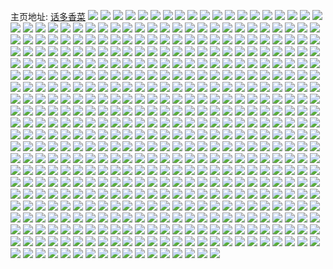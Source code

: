 主页地址: [话多香菜](https://weibo.com/u/5644357953) 
![](https://wx4.sinaimg.cn/mw2000/0069Z9lvly1gh3eoan9zkj31z41z4e82.jpg) 
![](https://wx4.sinaimg.cn/mw2000/0069Z9lvly1gh3eoivoqhj30ww1dcqin.jpg) 
![](https://wx4.sinaimg.cn/mw2000/0069Z9lvly1gh3eogzksuj328a28aqv6.jpg) 
![](https://wx4.sinaimg.cn/mw2000/0069Z9lvly1gh21p3fpu7j31dc0wwe2b.jpg) 
![](https://wx4.sinaimg.cn/mw2000/0069Z9lvly1gh21p3rxfqj31dc0wwqtf.jpg) 
![](https://wx4.sinaimg.cn/mw2000/0069Z9lvly1gh21p4brwij30ww1dckgq.jpg) 
![](https://wx4.sinaimg.cn/mw2000/0069Z9lvly1gh21p4z4orj30ww1dcqut.jpg) 
![](https://wx4.sinaimg.cn/mw2000/0069Z9lvly1gh21p5d6wyj30ww1dcqnn.jpg) 
![](https://wx4.sinaimg.cn/mw2000/0069Z9lvly1gh21p2h6pnj30ww1dcdvh.jpg) 
![](https://wx4.sinaimg.cn/mw2000/0069Z9lvly1gh21p5tpa3j31dc0wwtqz.jpg) 
![](https://wx4.sinaimg.cn/mw2000/0069Z9lvly1gh21p69uo0j30ww1dc000.jpg) 
![](https://wx4.sinaimg.cn/mw2000/0069Z9lvly1gh21p6nr4uj31dc0ww7mt.jpg) 
![](https://wx4.sinaimg.cn/mw2000/0069Z9lvly1gh17jsxigsj31dc0wwh9p.jpg) 
![](https://wx4.sinaimg.cn/mw2000/0069Z9lvly1gh0umxvccuj31sg1sg4qp.jpg) 
![](https://wx4.sinaimg.cn/mw2000/0069Z9lvly1gh0umzn803j31sg1sg4qp.jpg) 
![](https://wx4.sinaimg.cn/mw2000/0069Z9lvly1gh0un0xa7pj31sg1sg1kx.jpg) 
![](https://wx4.sinaimg.cn/mw2000/0069Z9lvly1gh00qn95bej30ww1dch2f.jpg) 
![](https://wx4.sinaimg.cn/mw2000/0069Z9lvly1gh00qnputnj30ww1dcwtd.jpg) 
![](https://wx4.sinaimg.cn/mw2000/0069Z9lvly1gh00qo5zryj30ww1dcdvn.jpg) 
![](https://wx4.sinaimg.cn/mw2000/0069Z9lvly1gh00qp9x8fj30ww1dc1dx.jpg) 
![](https://wx4.sinaimg.cn/mw2000/0069Z9lvly1gh00qpru5rj30ww1dctnf.jpg) 
![](https://wx4.sinaimg.cn/mw2000/0069Z9lvly1gh00qomqbkj30ww1dc7is.jpg) 
![](https://wx4.sinaimg.cn/mw2000/0069Z9lvly1gh00qq66mvj30ww1dcdum.jpg) 
![](https://wx4.sinaimg.cn/mw2000/0069Z9lvly1gh00qql052j30ww1dcto0.jpg) 
![](https://wx4.sinaimg.cn/mw2000/0069Z9lvly1gh00qmj6vej30ww1dcauh.jpg) 
![](https://wx4.sinaimg.cn/mw2000/0069Z9lvly1ggzyhhqamjj30ww1dctp6.jpg) 
![](https://wx4.sinaimg.cn/mw2000/0069Z9lvly1ggzlsozqkqj32c02c0qjw.jpg) 
![](https://wx4.sinaimg.cn/mw2000/0069Z9lvly1ggyosfg6icj30v91vob2c.jpg) 
![](https://wx4.sinaimg.cn/mw2000/0069Z9lvly1ggyi4dyx5hj31sg1sgqsv.jpg) 
![](https://wx4.sinaimg.cn/mw2000/0069Z9lvly1ggyi43fg4uj31sg1sgazm.jpg) 
![](https://wx4.sinaimg.cn/mw2000/0069Z9lvly1ggxpm9fezjj30ww1dctxj.jpg) 
![](https://wx4.sinaimg.cn/mw2000/0069Z9lvly1ggxpm9qykgj30mi0mi7nb.jpg) 
![](https://wx4.sinaimg.cn/mw2000/0069Z9lvgy1ggx3tyww4cj31sg1sg4qp.jpg) 
![](https://wx4.sinaimg.cn/mw2000/0069Z9lvgy1ggx45kh790j32c02c0hdt.jpg) 
![](https://wx4.sinaimg.cn/mw2000/0069Z9lvgy1ggwccxpsekj30v91vokjl.jpg) 
![](https://wx4.sinaimg.cn/mw2000/0069Z9lvgy1ggv8s6rf6mj31sg1sgak6.jpg) 
![](https://wx4.sinaimg.cn/mw2000/0069Z9lvgy1gguyrq5uv0j31dc0wwqms.jpg) 
![](https://wx4.sinaimg.cn/mw2000/0069Z9lvgy1gguyrqnx18j30ww1dc19w.jpg) 
![](https://wx4.sinaimg.cn/mw2000/0069Z9lvgy1gguyrr46c5j30vr1aidt8.jpg) 
![](https://wx4.sinaimg.cn/mw2000/0069Z9lvgy1gguyrrooyfj30ww1dcarv.jpg) 
![](https://wx4.sinaimg.cn/mw2000/0069Z9lvgy1gguyq7vx74j30v91vohdy.jpg) 
![](https://wx4.sinaimg.cn/mw2000/0069Z9lvgy1gguyrs4oa2j30ww1dcduh.jpg) 
![](https://wx4.sinaimg.cn/mw2000/0069Z9lvgy1gguyrpjlz9j30ww1dctt2.jpg) 
![](https://wx4.sinaimg.cn/mw2000/0069Z9lvgy1gguyrsr1xej30ww1dctom.jpg) 
![](https://wx4.sinaimg.cn/mw2000/0069Z9lvgy1gguyrtdrybj30ww1dc4iu.jpg) 
![](https://wx4.sinaimg.cn/mw2000/0069Z9lvgy1gguwnlve5gj31q72ms1kz.jpg) 
![](https://wx4.sinaimg.cn/mw2000/0069Z9lvgy1gguezk3samj32c02c07ri.jpg) 
![](https://wx4.sinaimg.cn/mw2000/0069Z9lvgy1ggueztpbvpj32c02c0qq1.jpg) 
![](https://wx4.sinaimg.cn/mw2000/0069Z9lvgy1gguckjiu3zj32c02c0hdr.jpg) 
![](https://wx4.sinaimg.cn/mw2000/0069Z9lvgy1ggu5118v6dj31sg1sg1kx.jpg) 
![](https://wx4.sinaimg.cn/mw2000/0069Z9lvgy1ggu10cnrttj32c02c07pg.jpg) 
![](https://wx4.sinaimg.cn/mw2000/0069Z9lvgy1ggu10e5yn5j32c02c04mf.jpg) 
![](https://wx4.sinaimg.cn/mw2000/0069Z9lvgy1ggu10akx1kj30wu0wugue.jpg) 
![](https://wx4.sinaimg.cn/mw2000/0069Z9lvgy1ggswu1o7h2j30lc0sg0xp.jpg) 
![](https://wx4.sinaimg.cn/mw2000/0069Z9lvgy1ggswu0jsm4j30lc0sg79k.jpg) 
![](https://wx4.sinaimg.cn/mw2000/0069Z9lvgy1ggswu26h5dj30lc0sgdlz.jpg) 
![](https://wx4.sinaimg.cn/mw2000/0069Z9lvgy1ggswu2pbuvj30lc0sgtew.jpg) 
![](https://wx4.sinaimg.cn/mw2000/0069Z9lvgy1ggswu11p4pj30lc0sg438.jpg) 
![](https://wx4.sinaimg.cn/mw2000/0069Z9lvgy1ggswu3bj7ej30lc0g0juo.jpg) 
![](https://wx4.sinaimg.cn/mw2000/0069Z9lvgy1ggswu42f25j30lc0sggqi.jpg) 
![](https://wx4.sinaimg.cn/mw2000/0069Z9lvgy1ggswu508skj30lc0sgn24.jpg) 
![](https://wx4.sinaimg.cn/mw2000/0069Z9lvgy1ggswu5jjgxj30lc0sggs8.jpg) 
![](https://wx4.sinaimg.cn/mw2000/0069Z9lvgy1ggs17ny8wrj30vs12uao2.jpg) 
![](https://wx4.sinaimg.cn/mw2000/0069Z9lvgy1ggrt2b70zhj32c0340b29.jpg) 
![](https://wx4.sinaimg.cn/mw2000/0069Z9lvgy1ggrr7n7n5sj31sg2ds7wh.jpg) 
![](https://wx4.sinaimg.cn/mw2000/0069Z9lvgy1ggrr7odx3rj32c03401ky.jpg) 
![](https://wx4.sinaimg.cn/mw2000/0069Z9lvgy1ggrr7lvoayj32c02c0hd0.jpg) 
![](https://wx4.sinaimg.cn/mw2000/0069Z9lvgy1ggrr7pc55pj31sg1sge4u.jpg) 
![](https://wx4.sinaimg.cn/mw2000/0069Z9lvgy1ggrr7qdwhfj32c02c0h54.jpg) 
![](https://wx4.sinaimg.cn/mw2000/0069Z9lvgy1ggrr7rs1v6j31sg2ds1kx.jpg) 
![](https://wx4.sinaimg.cn/mw2000/0069Z9lvgy1ggrlc1kscrj32c02c0hdt.jpg) 
![](https://wx4.sinaimg.cn/mw2000/0069Z9lvgy1ggrlbx7xr8j32c02c0h0u.jpg) 
![](https://wx4.sinaimg.cn/mw2000/0069Z9lvgy1ggqdwuglsuj30hs0vz75j.jpg) 
![](https://wx4.sinaimg.cn/mw2000/0069Z9lvgy1ggpnav14nwj32c02c0qsw.jpg) 
![](https://wx4.sinaimg.cn/mw2000/0069Z9lvgy1ggpnasavu8j32c02c0keq.jpg) 
![](https://wx4.sinaimg.cn/mw2000/0069Z9lvgy1ggpnaxvcgvj32c02c0kei.jpg) 
![](https://wx4.sinaimg.cn/mw2000/0069Z9lvgy1ggpdkt8wjtj32c02c0kjn.jpg) 
![](https://wx4.sinaimg.cn/mw2000/0069Z9lvgy1ggofi2k0pfj32c02c0u0x.jpg) 
![](https://wx4.sinaimg.cn/mw2000/0069Z9lvgy1ggo2z3n06hj32c02c0e83.jpg) 
![](https://wx4.sinaimg.cn/mw2000/0069Z9lvgy1ggo2z6q2hwj32072z3u0z.jpg) 
![](https://wx4.sinaimg.cn/mw2000/0069Z9lvgy1ggo2z8pw5oj32c0340npd.jpg) 
![](https://wx4.sinaimg.cn/mw2000/0069Z9lvgy1ggo2zbvt2uj32c0340qv6.jpg) 
![](https://wx4.sinaimg.cn/mw2000/0069Z9lvgy1ggo2z0f064j321u21u7wj.jpg) 
![](https://wx4.sinaimg.cn/mw2000/0069Z9lvgy1ggo2yvki3rj32c03407wi.jpg) 
![](https://wx4.sinaimg.cn/mw2000/0069Z9lvgy1ggo2zeijxvj32c02c0kjo.jpg) 
![](https://wx4.sinaimg.cn/mw2000/0069Z9lvgy1ggo2zfs3s7j31xp1xpnpe.jpg) 
![](https://wx4.sinaimg.cn/mw2000/0069Z9lvgy1ggo2zk432uj321o33zb2c.jpg) 
![](https://wx4.sinaimg.cn/mw2000/0069Z9lvgy1ggndtwp1brj30v91vob29.jpg) 
![](https://wx4.sinaimg.cn/mw2000/0069Z9lvgy1ggndtun68oj30wc0wk17y.jpg) 
![](https://wx4.sinaimg.cn/mw2000/0069Z9lvgy1ggm3lgarvzj320b20b4qq.jpg) 
![](https://wx4.sinaimg.cn/mw2000/0069Z9lvgy1gglqrwostrj31sg1sg7wh.jpg) 
![](https://wx4.sinaimg.cn/mw2000/0069Z9lvgy1gglqrtqu74j31sg1sge81.jpg) 
![](https://wx4.sinaimg.cn/mw2000/0069Z9lvgy1ggkqzforczj30ww1dcqg8.jpg) 
![](https://wx4.sinaimg.cn/mw2000/0069Z9lvgy1ggkqzh1yugj30ww1dcwrm.jpg) 
![](https://wx4.sinaimg.cn/mw2000/0069Z9lvgy1ggkqzhfozjj30ww1dcdsu.jpg) 
![](https://wx4.sinaimg.cn/mw2000/0069Z9lvgy1ggkqzhwyh7j30ww1dck7r.jpg) 
![](https://wx4.sinaimg.cn/mw2000/0069Z9lvgy1ggkqzie06vj30ww1dcqgs.jpg) 
![](https://wx4.sinaimg.cn/mw2000/0069Z9lvgy1ggkqziqzmmj30ww1dch18.jpg) 
![](https://wx4.sinaimg.cn/mw2000/0069Z9lvgy1ggkqzj7craj30ww1dctpg.jpg) 
![](https://wx4.sinaimg.cn/mw2000/0069Z9lvgy1ggkqzf5n5oj30ww1dctov.jpg) 
![](https://wx4.sinaimg.cn/mw2000/0069Z9lvgy1ggkqzjlbz3j30u00u0jxm.jpg) 
![](https://wx4.sinaimg.cn/mw2000/0069Z9lvgy1ggjw87ffalj30ww1dcdt5.jpg) 
![](https://wx4.sinaimg.cn/mw2000/0069Z9lvgy1ggjw8ak03oj30ww1dcqlx.jpg) 
![](https://wx4.sinaimg.cn/mw2000/0069Z9lvgy1ggjw87wwvgj30ww1dcwrk.jpg) 
![](https://wx4.sinaimg.cn/mw2000/0069Z9lvgy1ggieskaujuj30so1daqj7.jpg) 
![](https://wx4.sinaimg.cn/mw2000/0069Z9lvgy1ggiesl6joxj30t81dc19y.jpg) 
![](https://wx4.sinaimg.cn/mw2000/0069Z9lvgy1ggiesm0srkj30ww1dcne9.jpg) 
![](https://wx4.sinaimg.cn/mw2000/0069Z9lvgy1ggiesjqa1hj30ww1dcqjg.jpg) 
![](https://wx4.sinaimg.cn/mw2000/0069Z9lvgy1ggiesmnmimj30ww1dcwuy.jpg) 
![](https://wx4.sinaimg.cn/mw2000/0069Z9lvgy1ggidg1edl5j317x263b29.jpg) 
![](https://wx4.sinaimg.cn/mw2000/0069Z9lvgy1gghkgx8bg0j31sc1scwze.jpg) 
![](https://wx4.sinaimg.cn/mw2000/0069Z9lvgy1gghkgxvi1vj31sg1sg7po.jpg) 
![](https://wx4.sinaimg.cn/mw2000/0069Z9lvgy1gghkgyh7xyj32ds1sg1jm.jpg) 
![](https://wx4.sinaimg.cn/mw2000/0069Z9lvgy1gghkgwjeslj32ds1sghdt.jpg) 
![](https://wx4.sinaimg.cn/mw2000/0069Z9lvgy1gghkgzfpi7j32ds1sg7wh.jpg) 
![](https://wx4.sinaimg.cn/mw2000/0069Z9lvgy1gghkiid5r4j30u00u0e6t.jpg) 
![](https://wx4.sinaimg.cn/mw2000/0069Z9lvgy1gghh1l1dv1j32c02c01kx.jpg) 
![](https://wx4.sinaimg.cn/mw2000/0069Z9lvgy1gghh1o37g1j32c02c04qp.jpg) 
![](https://wx4.sinaimg.cn/mw2000/0069Z9lvgy1gghh1hz3gpj32c02c01kx.jpg) 
![](https://wx4.sinaimg.cn/mw2000/0069Z9lvgy1ggg89l05u8j30ww1dc159.jpg) 
![](https://wx4.sinaimg.cn/mw2000/0069Z9lvgy1ggg89kecyfj30ww1dcgyy.jpg) 
![](https://wx4.sinaimg.cn/mw2000/0069Z9lvgy1ggg89lexp0j30ww1dcao1.jpg) 
![](https://wx4.sinaimg.cn/mw2000/0069Z9lvgy1ggg14mtdvoj32c02c07fp.jpg) 
![](https://wx4.sinaimg.cn/mw2000/0069Z9lvgy1ggfz8j4y01j32c02c07qm.jpg) 
![](https://wx4.sinaimg.cn/mw2000/0069Z9lvgy1ggfzeaf2q5j32c02c0wwv.jpg) 
![](https://wx4.sinaimg.cn/mw2000/0069Z9lvgy1ggfzebo80ej32c02c04jf.jpg) 
![](https://wx4.sinaimg.cn/mw2000/0069Z9lvgy1ggf73uavhmj30ww1dc7wh.jpg) 
![](https://wx4.sinaimg.cn/mw2000/0069Z9lvgy1ggf25foa3aj30lc0sggrc.jpg) 
![](https://wx4.sinaimg.cn/mw2000/0069Z9lvgy1ggf25f4vnej30lc0sg42v.jpg) 
![](https://wx4.sinaimg.cn/mw2000/0069Z9lvgy1ggf25g7ggxj30lc0sgwn4.jpg) 
![](https://wx4.sinaimg.cn/mw2000/0069Z9lvgy1ggf25grssxj30lc0sgq8e.jpg) 
![](https://wx4.sinaimg.cn/mw2000/0069Z9lvgy1ggf266b96ij30jq0720t0.jpg) 
![](https://wx4.sinaimg.cn/mw2000/0069Z9lvgy1ggf265tcuvj30lc0sg0zi.jpg) 
![](https://wx4.sinaimg.cn/mw2000/0069Z9lvgy1ggesenecz3j31sg1sg4qp.jpg) 
![](https://wx4.sinaimg.cn/mw2000/0069Z9lvgy1ggesemhuexj31sg1sg4qp.jpg) 
![](https://wx4.sinaimg.cn/mw2000/0069Z9lvgy1ggeseo37yaj31sg1sg1kx.jpg) 
![](https://wx4.sinaimg.cn/mw2000/0069Z9lvgy1gge31jbb2gj32c02c0hdt.jpg) 
![](https://wx4.sinaimg.cn/mw2000/0069Z9lvgy1ggdoo8fq8cj31zx2v1npe.jpg) 
![](https://wx4.sinaimg.cn/mw2000/0069Z9lvgy1ggdoo6u8d2j32c02c0b29.jpg) 
![](https://wx4.sinaimg.cn/mw2000/0069Z9lvgy1ggdooafuv2j31rc2fqx6p.jpg) 
![](https://wx4.sinaimg.cn/mw2000/0069Z9lvgy1ggdoo5f74ej32102pe7wk.jpg) 
![](https://wx4.sinaimg.cn/mw2000/0069Z9lvgy1ggdoo9mbcfj322n2h1b2a.jpg) 
![](https://wx4.sinaimg.cn/mw2000/0069Z9lvgy1ggdoobo93qj32c02c0kjl.jpg) 
![](https://wx4.sinaimg.cn/mw2000/0069Z9lvgy1ggdoodyyjxj32c0340b2a.jpg) 
![](https://wx4.sinaimg.cn/mw2000/0069Z9lvgy1ggdoogt5rxj31vn2xm4qr.jpg) 
![](https://wx4.sinaimg.cn/mw2000/0069Z9lvgy1ggdoorp48tj30u01qote1.jpg) 
![](https://wx4.sinaimg.cn/mw2000/0069Z9lvgy1ggbshx419bj32c02c01kx.jpg) 
![](https://wx4.sinaimg.cn/mw2000/0069Z9lvgy1ggbshyo7n1j31sg1sgk78.jpg) 
![](https://wx4.sinaimg.cn/mw2000/0069Z9lvgy1ggbsi0hh92j32c02c07ky.jpg) 
![](https://wx4.sinaimg.cn/mw2000/0069Z9lvgy1ggbshv3k8rj32c02c0x3g.jpg) 
![](https://wx4.sinaimg.cn/mw2000/0069Z9lvgy1ggb75oftdrj30ww1dce1e.jpg) 
![](https://wx4.sinaimg.cn/mw2000/0069Z9lvgy1ggb75o16uoj30ww1dckgt.jpg) 
![](https://wx4.sinaimg.cn/mw2000/0069Z9lvgy1ggb75ouytij30ww1dc1ip.jpg) 
![](https://wx4.sinaimg.cn/mw2000/0069Z9lvgy1ggb75piq6gj30ww1dcx5y.jpg) 
![](https://wx4.sinaimg.cn/mw2000/0069Z9lvgy1ggacjabj3zj32c02c07tg.jpg) 
![](https://wx4.sinaimg.cn/mw2000/0069Z9lvgy1ggacj9e7gbj32c123fe81.jpg) 
![](https://wx4.sinaimg.cn/mw2000/0069Z9lvgy1gg9jxuqw4wj32c02c0e81.jpg) 
![](https://wx4.sinaimg.cn/mw2000/0069Z9lvgy1gg9jxwly1qj32c02c0hdt.jpg) 
![](https://wx4.sinaimg.cn/mw2000/0069Z9lvgy1gg9jxyljn9j32c02c0e81.jpg) 
![](https://wx4.sinaimg.cn/mw2000/0069Z9lvgy1gg9jy0faa7j32c02c0e81.jpg) 
![](https://wx4.sinaimg.cn/mw2000/0069Z9lvgy1gg93z8hvpaj32c03404qr.jpg) 
![](https://wx4.sinaimg.cn/mw2000/0069Z9lvgy1gg93zdc6clj32c03401l0.jpg) 
![](https://wx4.sinaimg.cn/mw2000/0069Z9lvgy1gg81v6yukfj30ww1dcqfx.jpg) 
![](https://wx4.sinaimg.cn/mw2000/0069Z9lvgy1gg81v66e9zj30ww1dcwta.jpg) 
![](https://wx4.sinaimg.cn/mw2000/0069Z9lvgy1gg81v5e2bfj30ww1dcapa.jpg) 
![](https://wx4.sinaimg.cn/mw2000/0069Z9lvgy1gg81v5rdshj30ww1dc7ni.jpg) 
![](https://wx4.sinaimg.cn/mw2000/0069Z9lvgy1gg81wcpdmrj30ww1dcqj4.jpg) 
![](https://wx4.sinaimg.cn/mw2000/0069Z9lvgy1gg81v6lhvzj30ww1dcqis.jpg) 
![](https://wx4.sinaimg.cn/mw2000/0069Z9lvgy1gg81wcc7j9j30ww1dcnf6.jpg) 
![](https://wx4.sinaimg.cn/mw2000/0069Z9lvgy1gg81v8qx9zj30ww1dcama.jpg) 
![](https://wx4.sinaimg.cn/mw2000/0069Z9lvgy1gg81wd5fuaj30ww1dch3r.jpg) 
![](https://wx4.sinaimg.cn/mw2000/0069Z9lvgy1gg6qra377fj30ww1dc4iy.jpg) 
![](https://wx4.sinaimg.cn/mw2000/0069Z9lvgy1gg6qrb14kzj30ww1dc1ca.jpg) 
![](https://wx4.sinaimg.cn/mw2000/0069Z9lvgy1gg6qrbrmsij30ww1dch4i.jpg) 
![](https://wx4.sinaimg.cn/mw2000/0069Z9lvgy1gg6qr978d1j30ww1dcau5.jpg) 
![](https://wx4.sinaimg.cn/mw2000/0069Z9lvgy1gg6qqdt45jj30v91vou0y.jpg) 
![](https://wx4.sinaimg.cn/mw2000/0069Z9lvgy1gg4lgj8sd1j32c02c04qp.jpg) 
![](https://wx4.sinaimg.cn/mw2000/0069Z9lvgy1gg4lglov6lj32c0340e82.jpg) 
![](https://wx4.sinaimg.cn/mw2000/0069Z9lvgy1gg4lgnrm52j32c0340u0x.jpg) 
![](https://wx4.sinaimg.cn/mw2000/0069Z9lvgy1gg4lgq4ht4j33402c0npd.jpg) 
![](https://wx4.sinaimg.cn/mw2000/0069Z9lvgy1gg4lguqokoj32c03407wh.jpg) 
![](https://wx4.sinaimg.cn/mw2000/0069Z9lvgy1gg4lgsbzc3j32c0340e81.jpg) 
![](https://wx4.sinaimg.cn/mw2000/0069Z9lvgy1gg496o9sagj30mg0mgta7.jpg) 
![](https://wx4.sinaimg.cn/mw2000/0069Z9lvgy1gg3s312y36j31sc2dse82.jpg) 
![](https://wx4.sinaimg.cn/mw2000/0069Z9lvgy1gg3qbsky4qj326b26bu0y.jpg) 
![](https://wx4.sinaimg.cn/mw2000/0069Z9lvgy1gg3qbvck08j31sg2dse81.jpg) 
![](https://wx4.sinaimg.cn/mw2000/0069Z9lvgy1gg3qffuls8j32c0340x6p.jpg) 
![](https://wx4.sinaimg.cn/mw2000/0069Z9lvgy1gg3bqs581hj32c02c0qqg.jpg) 
![](https://wx4.sinaimg.cn/mw2000/0069Z9lvgy1gg3bqt5jr1j30ww1dcazx.jpg) 
![](https://wx4.sinaimg.cn/mw2000/0069Z9lvgy1gg3bqtkbexj30ww1dcno0.jpg) 
![](https://wx4.sinaimg.cn/mw2000/0069Z9lvgy1gg3bqtziqyj30su0suqeh.jpg) 
![](https://wx4.sinaimg.cn/mw2000/0069Z9lvgy1gg2r2bat7hj32c02c0b05.jpg) 
![](https://wx4.sinaimg.cn/mw2000/0069Z9lvgy1gg2r298fgpj32c02c04qp.jpg) 
![](https://wx4.sinaimg.cn/mw2000/0069Z9lvgy1gg2r2dgglbj32c02c0e78.jpg) 
![](https://wx4.sinaimg.cn/mw2000/0069Z9lvgy1gg2hsaednsj30ww1dch7j.jpg) 
![](https://wx4.sinaimg.cn/mw2000/0069Z9lvgy1gg2brvkf4sj30u20u21kx.jpg) 
![](https://wx4.sinaimg.cn/mw2000/0069Z9lvgy1gg037udfthj31sg1sge81.jpg) 
![](https://wx4.sinaimg.cn/mw2000/0069Z9lvgy1gg037v4a74j31sg1sg7wh.jpg) 
![](https://wx4.sinaimg.cn/mw2000/0069Z9lvgy1gg037weg1wj31sg1sg7wh.jpg) 
![](https://wx4.sinaimg.cn/mw2000/0069Z9lvgy1gg037ypftkj31sg1sg7wh.jpg) 
![](https://wx4.sinaimg.cn/mw2000/0069Z9lvgy1gg037xr1lnj31sg1sge81.jpg) 
![](https://wx4.sinaimg.cn/mw2000/0069Z9lvgy1gg037zjggij31sg1sge81.jpg) 
![](https://wx4.sinaimg.cn/mw2000/0069Z9lvgy1gg0380j9o4j31sg1sghdt.jpg) 
![](https://wx4.sinaimg.cn/mw2000/0069Z9lvgy1gg0381cwerj31sg1sghdt.jpg) 
![](https://wx4.sinaimg.cn/mw2000/0069Z9lvgy1gg038254dgj31sg1sgb29.jpg) 
![](https://wx4.sinaimg.cn/mw2000/0069Z9lvgy1gfzzr8wop2j31sg2dsb29.jpg) 
![](https://wx4.sinaimg.cn/mw2000/0069Z9lvgy1gfzzqksqqej32c0340e81.jpg) 
![](https://wx4.sinaimg.cn/mw2000/0069Z9lvgy1gfzzqmlwl9j32c03407u2.jpg) 
![](https://wx4.sinaimg.cn/mw2000/0069Z9lvgy1gfzzrany2mj30v91vonpj.jpg) 
![](https://wx4.sinaimg.cn/mw2000/0069Z9lvgy1gfz1z0rb9aj32c02c0e81.jpg) 
![](https://wx4.sinaimg.cn/mw2000/0069Z9lvgy1gfz1yysgpij32c0340npd.jpg) 
![](https://wx4.sinaimg.cn/mw2000/0069Z9lvgy1gfz1z3f46tj32c0340e81.jpg) 
![](https://wx4.sinaimg.cn/mw2000/0069Z9lvgy1gfz1z5nas0j32c0340e81.jpg) 
![](https://wx4.sinaimg.cn/mw2000/0069Z9lvgy1gfxyx5gok4j32c03404qq.jpg) 
![](https://wx4.sinaimg.cn/mw2000/0069Z9lvgy1gfxyx2vw58j32c02c0npd.jpg) 
![](https://wx4.sinaimg.cn/mw2000/0069Z9lvgy1gfxyx7y46xj32c02c0e81.jpg) 
![](https://wx4.sinaimg.cn/mw2000/0069Z9lvgy1gfxyxa0cw2j32c02c0b29.jpg) 
![](https://wx4.sinaimg.cn/mw2000/0069Z9lvgy1gfxyxbx7ktj32c02c0npd.jpg) 
![](https://wx4.sinaimg.cn/mw2000/0069Z9lvgy1gfxyxdrh0wj32c02c04qp.jpg) 
![](https://wx4.sinaimg.cn/mw2000/0069Z9lvgy1gfxebvwwy3j30hz0lm40h.jpg) 
![](https://wx4.sinaimg.cn/mw2000/0069Z9lvgy1gfwoukcj8gj32a52a57wi.jpg) 
![](https://wx4.sinaimg.cn/mw2000/0069Z9lvgy1gfwoumx5p5j3241241u0x.jpg) 
![](https://wx4.sinaimg.cn/mw2000/0069Z9lvgy1gfwouqamsgj32c0340hdt.jpg) 
![](https://wx4.sinaimg.cn/mw2000/0069Z9lvgy1gfwousoiocj32c03401kx.jpg) 
![](https://wx4.sinaimg.cn/mw2000/0069Z9lvgy1gfw6jugk77j32c0340hdt.jpg) 
![](https://wx4.sinaimg.cn/mw2000/0069Z9lvgy1gfw6jwzwq0j32c0340b29.jpg) 
![](https://wx4.sinaimg.cn/mw2000/0069Z9lvgy1gfw6jzfb7hj32c03401kx.jpg) 
![](https://wx4.sinaimg.cn/mw2000/0069Z9lvgy1gfw6k1n0pcj32c03401kx.jpg) 
![](https://wx4.sinaimg.cn/mw2000/0069Z9lvgy1gfw6k7hx03j32c0340x6t.jpg) 
![](https://wx4.sinaimg.cn/mw2000/0069Z9lvgy1gfw6k47d4yj32c03407wh.jpg) 
![](https://wx4.sinaimg.cn/mw2000/0069Z9lvgy1gfw6kwj0tej30mi0u04ld.jpg) 
![](https://wx4.sinaimg.cn/mw2000/0069Z9lvgy1gfw6k8rfvdj32c03407n0.jpg) 
![](https://wx4.sinaimg.cn/mw2000/0069Z9lvgy1gfw6kx6ahuj30mi0u0x2c.jpg) 
![](https://wx4.sinaimg.cn/mw2000/0069Z9lvgy1gftw0zri1nj30v91vokjs.jpg) 
![](https://wx4.sinaimg.cn/mw2000/0069Z9lvgy1gftaxjo2xgj33402c0b29.jpg) 
![](https://wx4.sinaimg.cn/mw2000/0069Z9lvgy1gftaxls30jj33402c0nk2.jpg) 
![](https://wx4.sinaimg.cn/mw2000/0069Z9lvgy1gftaxn9lmhj30k00k0dgf.jpg) 
![](https://wx4.sinaimg.cn/mw2000/0069Z9lvgy1gfsvbojf2ej32c02c0b29.jpg) 
![](https://wx4.sinaimg.cn/mw2000/0069Z9lvgy1gfsvbqo0ztj32c02c0b29.jpg) 
![](https://wx4.sinaimg.cn/mw2000/0069Z9lvgy1gfsvbsuj52j32c02c0e81.jpg) 
![](https://wx4.sinaimg.cn/mw2000/0069Z9lvgy1gfsvbv0brvj32c02c0b29.jpg) 
![](https://wx4.sinaimg.cn/mw2000/0069Z9lvgy1gfsvbxvfmdj32c02c0u0y.jpg) 
![](https://wx4.sinaimg.cn/mw2000/0069Z9lvgy1gfsvbzehf5j32c02c0e81.jpg) 
![](https://wx4.sinaimg.cn/mw2000/0069Z9lvgy1gfro62y185j30ww1dc4qp.jpg) 
![](https://wx4.sinaimg.cn/mw2000/0069Z9lvgy1gfro649ca2j30ww1dc1kx.jpg) 
![](https://wx4.sinaimg.cn/mw2000/0069Z9lvgy1gfro6au6q8j30ww1dc1kx.jpg) 
![](https://wx4.sinaimg.cn/mw2000/0069Z9lvgy1gfro67bvdrj30ww1dc1io.jpg) 
![](https://wx4.sinaimg.cn/mw2000/0069Z9lvgy1gfro65y0p1j30ww1dc4m4.jpg) 
![](https://wx4.sinaimg.cn/mw2000/0069Z9lvgy1gfro64zx7bj30ww1dcwx9.jpg) 
![](https://wx4.sinaimg.cn/mw2000/0069Z9lvgy1gfro6gp4dcj30ww1dc1kx.jpg) 
![](https://wx4.sinaimg.cn/mw2000/0069Z9lvgy1gfro6ipgt1j30ww1dc1kx.jpg) 
![](https://wx4.sinaimg.cn/mw2000/0069Z9lvgy1gfro6lnjwwj30ww1dc4qp.jpg) 
![](https://wx4.sinaimg.cn/mw2000/0069Z9lvgy1gfps156p8fj32c0340kjl.jpg) 
![](https://wx4.sinaimg.cn/mw2000/0069Z9lvgy1gfps189y8mj32c0340kjl.jpg) 
![](https://wx4.sinaimg.cn/mw2000/0069Z9lvgy1gfps12v0zsj30v91voqv7.jpg) 
![](https://wx4.sinaimg.cn/mw2000/0069Z9lvgy1gfps1b4wq3j32c0340hdu.jpg) 
![](https://wx4.sinaimg.cn/mw2000/0069Z9lvgy1gfps2e4c5xj32c0340x6r.jpg) 
![](https://wx4.sinaimg.cn/mw2000/0069Z9lvgy1gfps3zeelnj30mz0my0uk.jpg) 
![](https://wx4.sinaimg.cn/mw2000/0069Z9lvgy1gfmz6fv53vj32c02c0kfs.jpg) 
![](https://wx4.sinaimg.cn/mw2000/0069Z9lvgy1gfmz6ifojkj31sg1sgjzw.jpg) 
![](https://wx4.sinaimg.cn/mw2000/0069Z9lvgy1gfmz6naaemj32c02c0kb8.jpg) 
![](https://wx4.sinaimg.cn/mw2000/0069Z9lvgy1gfmz6rjeqbj31sg1sgwst.jpg) 
![](https://wx4.sinaimg.cn/mw2000/0069Z9lvgy1gfmz76d5jlj30mz0mzq3u.jpg) 
![](https://wx4.sinaimg.cn/mw2000/0069Z9lvgy1gfmz6vhmvwj31sg1sg16l.jpg) 
![](https://wx4.sinaimg.cn/mw2000/0069Z9lvgy1gfmz6dn5s7j31sg1sgwrr.jpg) 
![](https://wx4.sinaimg.cn/mw2000/0069Z9lvgy1gfmz74eobzj32c02c07o0.jpg) 
![](https://wx4.sinaimg.cn/mw2000/0069Z9lvgy1gfmz7es63ij31sf1nnqpi.jpg) 
![](https://wx4.sinaimg.cn/mw2000/0069Z9lvgy1gfkozzbe18j32c02c0kjl.jpg) 
![](https://wx4.sinaimg.cn/mw2000/0069Z9lvgy1gfjtog47gzj30ww1dctzd.jpg) 
![](https://wx4.sinaimg.cn/mw2000/0069Z9lvgy1gfjhxrhvm8j30v91voqvc.jpg) 
![](https://wx4.sinaimg.cn/mw2000/0069Z9lvgy1gfh6wcl23pj32c03407wj.jpg) 
![](https://wx4.sinaimg.cn/mw2000/0069Z9lvgy1gfgbdi1dc2j32c03404qq.jpg) 
![](https://wx4.sinaimg.cn/mw2000/0069Z9lvgy1gfgbdfspx7j32c0340qv8.jpg) 
![](https://wx4.sinaimg.cn/mw2000/0069Z9lvgy1gff2hirzh0j32ss5w27wi.jpg) 
![](https://wx4.sinaimg.cn/mw2000/0069Z9lvgy1gff2hp3yxfj32ss4ucnpe.jpg) 
![](https://wx4.sinaimg.cn/mw2000/0069Z9lvgy1gff2hci30qj32ss6eqnpe.jpg) 
![](https://wx4.sinaimg.cn/mw2000/0069Z9lvgy1gfcle8hiqlj31v22qrx6q.jpg) 
![](https://wx4.sinaimg.cn/mw2000/0069Z9lvgy1gfclea05ulj31xc2s3x6q.jpg) 
![](https://wx4.sinaimg.cn/mw2000/0069Z9lvgy1gfcle6tzmfj32182pm4qq.jpg) 
![](https://wx4.sinaimg.cn/mw2000/0069Z9lvgy1gfclebc63pj32c02c04qp.jpg) 
![](https://wx4.sinaimg.cn/mw2000/0069Z9lvgy1gf9i59q64sj32c02c0b29.jpg) 
![](https://wx4.sinaimg.cn/mw2000/0069Z9lvgy1gf9i57h8w9j32c02c0e81.jpg) 
![](https://wx4.sinaimg.cn/mw2000/0069Z9lvgy1gf9i5c91ynj32c02c04qp.jpg) 
![](https://wx4.sinaimg.cn/mw2000/0069Z9lvgy1gf9i5e2a76j32c02c0e81.jpg) 
![](https://wx4.sinaimg.cn/mw2000/0069Z9lvgy1gf9i5g09gtj32c02c01kx.jpg) 
![](https://wx4.sinaimg.cn/mw2000/0069Z9lvgy1gf9i5hq2qtj32c02c0nf8.jpg) 
![](https://wx4.sinaimg.cn/mw2000/0069Z9lvgy1gf9i5w5acyj32c02c04qp.jpg) 
![](https://wx4.sinaimg.cn/mw2000/0069Z9lvgy1gf9i5y1in4j32c02c0b29.jpg) 
![](https://wx4.sinaimg.cn/mw2000/0069Z9lvgy1gf9i6p2wmnj30k00eddhb.jpg) 
![](https://wx4.sinaimg.cn/mw2000/0069Z9lvgy1gf9dir9dm2j32c02c04qp.jpg) 
![](https://wx4.sinaimg.cn/mw2000/0069Z9lvgy1gf9diufy6vj32c02c0qv5.jpg) 
![](https://wx4.sinaimg.cn/mw2000/0069Z9lvgy1gf9dinsiyyj32c02c07wh.jpg) 
![](https://wx4.sinaimg.cn/mw2000/0069Z9lvgy1gf838u1ywmj30v91jan9n.jpg) 
![](https://wx4.sinaimg.cn/mw2000/0069Z9lvgy1gf4kldfwehj30ww1dcax2.jpg) 
![](https://wx4.sinaimg.cn/mw2000/0069Z9lvgy1gf4kle0nstj30ww1dch5r.jpg) 
![](https://wx4.sinaimg.cn/mw2000/0069Z9lvgy1gf4klehst6j30ww1dckd2.jpg) 
![](https://wx4.sinaimg.cn/mw2000/0069Z9lvgy1gf4klexekuj30ww1dc7me.jpg) 
![](https://wx4.sinaimg.cn/mw2000/0069Z9lvgy1gf4klfci4mj30ww1dc4lz.jpg) 
![](https://wx4.sinaimg.cn/mw2000/0069Z9lvgy1gf4klsw2y3j30ww1dcqis.jpg) 
![](https://wx4.sinaimg.cn/mw2000/0069Z9lvgy1gf4kltakbyj30ww1dcndp.jpg) 
![](https://wx4.sinaimg.cn/mw2000/0069Z9lvgy1gf4klsfhg1j30ww1dch6v.jpg) 
![](https://wx4.sinaimg.cn/mw2000/0069Z9lvgy1gf4kltqn7mj30ww1dce4d.jpg) 
![](https://wx4.sinaimg.cn/mw2000/0069Z9lvgy1gf3egteum6j32c02c0gzi.jpg) 
![](https://wx4.sinaimg.cn/mw2000/0069Z9lvgy1gf3egpyzpnj32c02c04qp.jpg) 
![](https://wx4.sinaimg.cn/mw2000/0069Z9lvgy1gf3egwe489j32c02c0aw0.jpg) 
![](https://wx4.sinaimg.cn/mw2000/0069Z9lvgy1gf37c0juj1j31ud1udkjl.jpg) 
![](https://wx4.sinaimg.cn/mw2000/0069Z9lvgy1gf37bxaf54j32b62b6kjl.jpg) 
![](https://wx4.sinaimg.cn/mw2000/0069Z9lvgy1gf37cal1m4j321k21kx6p.jpg) 
![](https://wx4.sinaimg.cn/mw2000/0069Z9lvgy1gf2gyta0zij30k00k0aaq.jpg) 
![](https://wx4.sinaimg.cn/mw2000/0069Z9lvgy1gf00g9rwasj32c02c07w7.jpg) 
![](https://wx4.sinaimg.cn/mw2000/0069Z9lvgy1gewggao5v7j30ww1dc1kx.jpg) 
![](https://wx4.sinaimg.cn/mw2000/0069Z9lvgy1gewghqxxuoj30ww1dce31.jpg) 
![](https://wx4.sinaimg.cn/mw2000/0069Z9lvgy1gewghru6cej30ww1dcqrf.jpg) 
![](https://wx4.sinaimg.cn/mw2000/0069Z9lvgy1gewghpyirjj30ww1dc4kd.jpg) 
![](https://wx4.sinaimg.cn/mw2000/0069Z9lvgy1gewgi7h1k6j30ww1dc7wh.jpg) 
![](https://wx4.sinaimg.cn/mw2000/0069Z9lvgy1gewgg8u3bjj30ww1dc1kx.jpg) 
![](https://wx4.sinaimg.cn/mw2000/0069Z9lvgy1gewghsufa4j30ww1dcx3l.jpg) 
![](https://wx4.sinaimg.cn/mw2000/0069Z9lvgy1gewghvflqpj30ww1dcqp4.jpg) 
![](https://wx4.sinaimg.cn/mw2000/0069Z9lvgy1gewghu2f1aj30ww1dc4qp.jpg) 
![](https://wx4.sinaimg.cn/mw2000/0069Z9lvgy1gevamrs5ocj30m80m677f.jpg) 
![](https://wx4.sinaimg.cn/mw2000/0069Z9lvgy1get5rk6oxoj32c02c0npd.jpg) 
![](https://wx4.sinaimg.cn/mw2000/0069Z9lvgy1get5rrlyj6j32c0340e81.jpg) 
![](https://wx4.sinaimg.cn/mw2000/0069Z9lvgy1get5rnq17bj325q25q7wi.jpg) 
![](https://wx4.sinaimg.cn/mw2000/0069Z9lvgy1get5ruseg3j32c0340e81.jpg) 
![](https://wx4.sinaimg.cn/mw2000/0069Z9lvgy1get5scib2oj31sg1sgwr5.jpg) 
![](https://wx4.sinaimg.cn/mw2000/0069Z9lvgy1get5rxd3d9j32c03401kx.jpg) 
![](https://wx4.sinaimg.cn/mw2000/0069Z9lvgy1get5s2j2eaj326i2woqv7.jpg) 
![](https://wx4.sinaimg.cn/mw2000/0069Z9lvgy1get5s6cs7yj31yt2mf4qr.jpg) 
![](https://wx4.sinaimg.cn/mw2000/0069Z9lvgy1get5s9zykwj32c03401kz.jpg) 
![](https://wx4.sinaimg.cn/mw2000/0069Z9lvgy1gerthlmwq6j30u00u0adk.jpg) 
![](https://wx4.sinaimg.cn/mw2000/0069Z9lvgy1geqtkx543vj30ww1dc4qp.jpg) 
![](https://wx4.sinaimg.cn/mw2000/0069Z9lvgy1geqtkvocamj30ww1dc1kx.jpg) 
![](https://wx4.sinaimg.cn/mw2000/0069Z9lvgy1geqtnb3q4hj30ww1dc1kx.jpg) 
![](https://wx4.sinaimg.cn/mw2000/0069Z9lvgy1geppbun7e7j32c03407wh.jpg) 
![](https://wx4.sinaimg.cn/mw2000/0069Z9lvgy1geppcammlmj32c0340qva.jpg) 
![](https://wx4.sinaimg.cn/mw2000/0069Z9lvgy1geppcfdubuj32c0340e81.jpg) 
![](https://wx4.sinaimg.cn/mw2000/0069Z9lvgy1geppcm556fj32c03401kz.jpg) 
![](https://wx4.sinaimg.cn/mw2000/0069Z9lvgy1geppd27inuj32c03404qv.jpg) 
![](https://wx4.sinaimg.cn/mw2000/0069Z9lvgy1gepp9tm411j32c0340hdz.jpg) 
![](https://wx4.sinaimg.cn/mw2000/0069Z9lvgy1geppd85vboj32c02c0npe.jpg) 
![](https://wx4.sinaimg.cn/mw2000/0069Z9lvgy1geppbqqyhqj32c03407wo.jpg) 
![](https://wx4.sinaimg.cn/mw2000/0069Z9lvgy1geppdbet25j32c02c0hdt.jpg) 
![](https://wx4.sinaimg.cn/mw2000/0069Z9lvgy1gepkp12vurj32c02c0b29.jpg) 
![](https://wx4.sinaimg.cn/mw2000/0069Z9lvgy1gepkp35bvtj32c02c0e81.jpg) 
![](https://wx4.sinaimg.cn/mw2000/0069Z9lvgy1gepkp5luevj32c02c0hdt.jpg) 
![](https://wx4.sinaimg.cn/mw2000/0069Z9lvgy1gepkoyvl8tj32c02c0hdt.jpg) 
![](https://wx4.sinaimg.cn/mw2000/0069Z9lvgy1gepkp7sg0xj32c02c0e81.jpg) 
![](https://wx4.sinaimg.cn/mw2000/0069Z9lvgy1gepkpa5bo6j32c02c01kx.jpg) 
![](https://wx4.sinaimg.cn/mw2000/0069Z9lvgy1gen5brezehj32c02c07wh.jpg) 
![](https://wx4.sinaimg.cn/mw2000/0069Z9lvgy1gen5bsnai9j31s81s84lq.jpg) 
![](https://wx4.sinaimg.cn/mw2000/0069Z9lvgy1gen5btuqp5j32c02c01kx.jpg) 
![](https://wx4.sinaimg.cn/mw2000/0069Z9lvgy1gen5bweps4j31ag1pyb29.jpg) 
![](https://wx4.sinaimg.cn/mw2000/0069Z9lvgy1gen5bv3ipbj31sg1sgtzx.jpg) 
![](https://wx4.sinaimg.cn/mw2000/0069Z9lvgy1gen5dmybjrj30v90v9q67.jpg) 
![](https://wx4.sinaimg.cn/mw2000/0069Z9lvgy1geitl9w0kgj32c02c0e81.jpg) 
![](https://wx4.sinaimg.cn/mw2000/0069Z9lvgy1geitlcthpcj32c02c0hdt.jpg) 
![](https://wx4.sinaimg.cn/mw2000/0069Z9lvgy1geitlfxs63j32c02c07wh.jpg) 
![](https://wx4.sinaimg.cn/mw2000/0069Z9lvgy1geitlie36qj32c02c07wh.jpg) 
![](https://wx4.sinaimg.cn/mw2000/0069Z9lvgy1gehuhgufl7j32c02c0jzb.jpg) 
![](https://wx4.sinaimg.cn/mw2000/0069Z9lvgy1gefinew2fwj31da200x69.jpg) 
![](https://wx4.sinaimg.cn/mw2000/0069Z9lvgy1gefin046zuj32bm2bm4qq.jpg) 
![](https://wx4.sinaimg.cn/mw2000/0069Z9lvgy1gefimte3tcj31uh2rmkjm.jpg) 
![](https://wx4.sinaimg.cn/mw2000/0069Z9lvgy1gefina81fxj32c02c0hdt.jpg) 
![](https://wx4.sinaimg.cn/mw2000/0069Z9lvgy1gefimqk6m3j31kw0w07nh.jpg) 
![](https://wx4.sinaimg.cn/mw2000/0069Z9lvgy1gefin24rz7j32c02c04qp.jpg) 
![](https://wx4.sinaimg.cn/mw2000/0069Z9lvgy1gefin4ru2bj32c02c01kx.jpg) 
![](https://wx4.sinaimg.cn/mw2000/0069Z9lvgy1gefin7qa8mj30zk0zkhdt.jpg) 
![](https://wx4.sinaimg.cn/mw2000/0069Z9lvgy1gefivp0xtkj322s1wme82.jpg) 
![](https://wx4.sinaimg.cn/mw2000/0069Z9lvgy1ge99nylbc3j32c0340b2b.jpg) 
![](https://wx4.sinaimg.cn/mw2000/0069Z9lvgy1ge99o16b5tj32c0340u0x.jpg) 
![](https://wx4.sinaimg.cn/mw2000/0069Z9lvgy1ge99oboor9j32pt24nqv7.jpg) 
![](https://wx4.sinaimg.cn/mw2000/0069Z9lvgy1ge99o5jfo1j32c0340hdt.jpg) 
![](https://wx4.sinaimg.cn/mw2000/0069Z9lvgy1ge99nqsomlj32c0340kjl.jpg) 
![](https://wx4.sinaimg.cn/mw2000/0069Z9lvgy1ge99oelr4yj32c0340kjl.jpg) 
![](https://wx4.sinaimg.cn/mw2000/0069Z9lvgy1ge99ohdqvoj32c0340x51.jpg) 
![](https://wx4.sinaimg.cn/mw2000/0069Z9lvgy1ge99ond7lsj30kw1csdy0.jpg) 
![](https://wx4.sinaimg.cn/mw2000/0069Z9lvgy1ge99okaxwkj32c0340twf.jpg) 
![](https://wx4.sinaimg.cn/mw2000/0069Z9lvgy1ge5up0x43sj334022oqv5.jpg) 
![](https://wx4.sinaimg.cn/mw2000/0069Z9lvgy1ge5uoqc2q1j32hz22o7wi.jpg) 
![](https://wx4.sinaimg.cn/mw2000/0069Z9lvgy1ge5up8rhzlj334022ox6q.jpg) 
![](https://wx4.sinaimg.cn/mw2000/0069Z9lvgy1ge5upchpt3j32rp22o4qq.jpg) 
![](https://wx4.sinaimg.cn/mw2000/0069Z9lvgy1ge3v70n7gfj33344mob2l.jpg) 
![](https://wx4.sinaimg.cn/mw2000/0069Z9lvgy1ge3v4kr8e4j34mo334he3.jpg) 
![](https://wx4.sinaimg.cn/mw2000/0069Z9lvgy1ge3v5j4if3j34mo334npp.jpg) 
![](https://wx4.sinaimg.cn/mw2000/0069Z9lvgy1ge3v6c8h4aj34mo334kjv.jpg) 
![](https://wx4.sinaimg.cn/mw2000/0069Z9lvgy1gdz93jtyu5j32c02c0tzs.jpg) 
![](https://wx4.sinaimg.cn/mw2000/0069Z9lvgy1gdz93ehrt7j32c02c07ph.jpg) 
![](https://wx4.sinaimg.cn/mw2000/0069Z9lvgy1gdz93lfgwdj32c02c01ft.jpg) 
![](https://wx4.sinaimg.cn/mw2000/0069Z9lvgy1gdz93n4rjcj32c02c04qp.jpg) 
![](https://wx4.sinaimg.cn/mw2000/0069Z9lvgy1gdz93p9s66j32c02c0x3j.jpg) 
![](https://wx4.sinaimg.cn/mw2000/0069Z9lvgy1gdz93qqscej32c02c0000.jpg) 
![](https://wx4.sinaimg.cn/mw2000/0069Z9lvgy1gdz51hzhppj31r0340b2b.jpg) 
![](https://wx4.sinaimg.cn/mw2000/0069Z9lvgy1gduf6ezumyj31sg1sg1kx.jpg) 
![](https://wx4.sinaimg.cn/mw2000/0069Z9lvgy1gduf6gsr2qj31sg1sg4qp.jpg) 
![](https://wx4.sinaimg.cn/mw2000/0069Z9lvgy1gduf6futwoj31sg1sg4qp.jpg) 
![](https://wx4.sinaimg.cn/mw2000/0069Z9lvgy1gduf6hmhh4j31sg1rj1kx.jpg) 
![](https://wx4.sinaimg.cn/mw2000/0069Z9lvgy1gduf6e3xtlj31sg1sg7wh.jpg) 
![](https://wx4.sinaimg.cn/mw2000/0069Z9lvgy1gduf6j03r9j31sg1sg7wh.jpg) 
![](https://wx4.sinaimg.cn/mw2000/0069Z9lvgy1gduf6kdcsrj32c02c0hdt.jpg) 
![](https://wx4.sinaimg.cn/mw2000/0069Z9lvgy1gduf6mdon1j32c02c0b29.jpg) 
![](https://wx4.sinaimg.cn/mw2000/0069Z9lvgy1gdufb8uvt8j32c02c01kx.jpg) 
![](https://wx4.sinaimg.cn/mw2000/0069Z9lvgy1gdtd7b6646j31sg1sge81.jpg) 
![](https://wx4.sinaimg.cn/mw2000/0069Z9lvgy1gdtd79fjsaj32c02c01ky.jpg) 
![](https://wx4.sinaimg.cn/mw2000/0069Z9lvgy1gdtd7cchc0j31sg1sghdt.jpg) 
![](https://wx4.sinaimg.cn/mw2000/0069Z9lvgy1gdtd7dfzn1j31sg1sgkjl.jpg) 
![](https://wx4.sinaimg.cn/mw2000/0069Z9lvgy1gdtd7jqgmqj32c02c0hdu.jpg) 
![](https://wx4.sinaimg.cn/mw2000/0069Z9lvgy1gdtd7ejhfkj31sg1sghdt.jpg) 
![](https://wx4.sinaimg.cn/mw2000/0069Z9lvgy1gdtd76trvwj32c02c0kjl.jpg) 
![](https://wx4.sinaimg.cn/mw2000/0069Z9lvgy1gdtd71b9y9j32c02c0u0x.jpg) 
![](https://wx4.sinaimg.cn/mw2000/0069Z9lvgy1gdtd7lqw63j31sg1sgkjl.jpg) 
![](https://wx4.sinaimg.cn/mw2000/0069Z9lvgy1gdrdqeehk9j31sg1sg4qp.jpg) 
![](https://wx4.sinaimg.cn/mw2000/0069Z9lvgy1gdrdqc69bjj32c02c0e4g.jpg) 
![](https://wx4.sinaimg.cn/mw2000/0069Z9lvgy1gdrdqi190cj31sg1sg4qp.jpg) 
![](https://wx4.sinaimg.cn/mw2000/0069Z9lvgy1gdrdrgdnfoj31sg1sg7wh.jpg) 
![](https://wx4.sinaimg.cn/mw2000/0069Z9lvgy1gdotxus1yvj32c02c0ndn.jpg) 
![](https://wx4.sinaimg.cn/mw2000/0069Z9lvgy1gdotxwwlfpj32c02c015y.jpg) 
![](https://wx4.sinaimg.cn/mw2000/0069Z9lvgy1gdotxyygnnj32c02c0aon.jpg) 
![](https://wx4.sinaimg.cn/mw2000/0069Z9lvgy1gdoty4498pj32c02c07wh.jpg) 
![](https://wx4.sinaimg.cn/mw2000/0069Z9lvgy1gdotybqsh4j32c02c0b29.jpg) 
![](https://wx4.sinaimg.cn/mw2000/0069Z9lvgy1gdoty8wxqaj32c02c07wh.jpg) 
![](https://wx4.sinaimg.cn/mw2000/0069Z9lvgy1gdotyqaocoj32c02c0b29.jpg) 
![](https://wx4.sinaimg.cn/mw2000/0069Z9lvgy1gdotytetogj32c02c07ik.jpg) 
![](https://wx4.sinaimg.cn/mw2000/0069Z9lvgy1gdotxsvnypj30jw0jwwf4.jpg) 
![](https://wx4.sinaimg.cn/mw2000/0069Z9lvgy1gdn9e1ebqkj31a81a8dx4.jpg) 
![](https://wx4.sinaimg.cn/mw2000/0069Z9lvgy1gdn9e2qlf6j31a81a8e4g.jpg) 
![](https://wx4.sinaimg.cn/mw2000/0069Z9lvgy1gdn9ee5z9yj31a81a8aoz.jpg) 
![](https://wx4.sinaimg.cn/mw2000/0069Z9lvgy1gdn9eci2i6j31r03407wi.jpg) 
![](https://wx4.sinaimg.cn/mw2000/0069Z9lvgy1gdn9e5uahrj31nb2xf1ky.jpg) 
![](https://wx4.sinaimg.cn/mw2000/0069Z9lvgy1gdn9eg6rnmj31a81a8axe.jpg) 
![](https://wx4.sinaimg.cn/mw2000/0069Z9lvgy1gdn9ehhewnj30w01kw14g.jpg) 
![](https://wx4.sinaimg.cn/mw2000/0069Z9lvgy1gdn9fcm0ylj32352d0b2b.jpg) 
![](https://wx4.sinaimg.cn/mw2000/0069Z9lvgy1gdn9el0olfj325g2qzkjl.jpg) 
![](https://wx4.sinaimg.cn/mw2000/0069Z9lvgy1gdn9f1ffscj31sk33pu0y.jpg) 
![](https://wx4.sinaimg.cn/mw2000/0069Z9lvgy1gdn9epca9fj31jw2raqv5.jpg) 
![](https://wx4.sinaimg.cn/mw2000/0069Z9lvgy1gdn9euluu3j32xl241kjm.jpg) 
![](https://wx4.sinaimg.cn/mw2000/0069Z9lvgy1gdn9f6gsygj31r2340u0y.jpg) 
![](https://wx4.sinaimg.cn/mw2000/0069Z9lvgy1gdn9f9kzwdj324s2cse83.jpg) 
![](https://wx4.sinaimg.cn/mw2000/0069Z9lvgy1gdlhj8hoz9j31jj1jjhcd.jpg) 
![](https://wx4.sinaimg.cn/mw2000/0069Z9lvgy1gdlhj6aas1j31sg2dskjl.jpg) 
![](https://wx4.sinaimg.cn/mw2000/0069Z9lvgy1gdlhjcu06aj32c02c0b29.jpg) 
![](https://wx4.sinaimg.cn/mw2000/0069Z9lvgy1gdlhjhg4hkj32c02c07wh.jpg) 
![](https://wx4.sinaimg.cn/mw2000/0069Z9lvgy1gdgp99rrnuj32702704qq.jpg) 
![](https://wx4.sinaimg.cn/mw2000/0069Z9lvgy1gdgp9bkn6vj31sg2ds7wi.jpg) 
![](https://wx4.sinaimg.cn/mw2000/0069Z9lvgy1gdgp9ctclgj31t71t7e81.jpg) 
![](https://wx4.sinaimg.cn/mw2000/0069Z9lvgy1gdgp9r0ocgj30u00u0tez.jpg) 
![](https://wx4.sinaimg.cn/mw2000/0069Z9lvgy1gdgp95qm7ij32c02jihdu.jpg) 
![](https://wx4.sinaimg.cn/mw2000/0069Z9lvgy1gdgp985dsrj32c02c0b2b.jpg) 
![](https://wx4.sinaimg.cn/mw2000/0069Z9lvgy1gdguin9f6sj31uy2wbb2a.jpg) 
![](https://wx4.sinaimg.cn/mw2000/0069Z9lvgy1gdgp99rrnuj32702704qq.jpg) 
![](https://wx4.sinaimg.cn/mw2000/0069Z9lvgy1gdgp9bkn6vj31sg2ds7wi.jpg) 
![](https://wx4.sinaimg.cn/mw2000/0069Z9lvgy1gdgp9ctclgj31t71t7e81.jpg) 
![](https://wx4.sinaimg.cn/mw2000/0069Z9lvgy1gdgp9r0ocgj30u00u0tez.jpg) 
![](https://wx4.sinaimg.cn/mw2000/0069Z9lvgy1gdgp95qm7ij32c02jihdu.jpg) 
![](https://wx4.sinaimg.cn/mw2000/0069Z9lvgy1gdgp985dsrj32c02c0b2b.jpg) 
![](https://wx4.sinaimg.cn/mw2000/0069Z9lvgy1gdgp9e8xr4j32c02c07wh.jpg) 
![](https://wx4.sinaimg.cn/mw2000/0069Z9lvgy1gdguip8xbgj312k1wknki.jpg) 
![](https://wx4.sinaimg.cn/mw2000/0069Z9lvgy1gde3d4c42vj327x3401ky.jpg) 
![](https://wx4.sinaimg.cn/mw2000/0069Z9lvgy1gde3d1v4hpj3290340u0x.jpg) 
![](https://wx4.sinaimg.cn/mw2000/0069Z9lvgy1gde210kh2lj31gs1yeu0x.jpg) 
![](https://wx4.sinaimg.cn/mw2000/0069Z9lvgy1gde212iniaj31mg25xb2a.jpg) 
![](https://wx4.sinaimg.cn/mw2000/0069Z9lvgy1gde215fbt4j322f2r8x6r.jpg) 
![](https://wx4.sinaimg.cn/mw2000/0069Z9lvgy1gde217djh1j32c02c0kjl.jpg) 
![](https://wx4.sinaimg.cn/mw2000/0069Z9lvgy1gde21a9qvkj32c02c01ky.jpg) 
![](https://wx4.sinaimg.cn/mw2000/0069Z9lvgy1gde21erpz0j32c02c0qv5.jpg) 
![](https://wx4.sinaimg.cn/mw2000/0069Z9lvgy1gdc9bguhjmj32c02c04qp.jpg) 
![](https://wx4.sinaimg.cn/mw2000/0069Z9lvgy1gdc9bv48k3j32c02c04qp.jpg) 
![](https://wx4.sinaimg.cn/mw2000/0069Z9lvgy1gd8kwsl9zcj321d2mce82.jpg) 
![](https://wx4.sinaimg.cn/mw2000/0069Z9lvgy1gd6gljecktj32c02c01kx.jpg) 
![](https://wx4.sinaimg.cn/mw2000/0069Z9lvgy1gd6gli0gqcj31sg1sg7wh.jpg) 
![](https://wx4.sinaimg.cn/mw2000/0069Z9lvgy1gd6gllh5ddj32c02c0b29.jpg) 
![](https://wx4.sinaimg.cn/mw2000/0069Z9lvgy1gd6glnrwzej32c02c07wh.jpg) 
![](https://wx4.sinaimg.cn/mw2000/0069Z9lvgy1gd6glpzr15j32c02c0aod.jpg) 
![](https://wx4.sinaimg.cn/mw2000/0069Z9lvgy1gd6gwa8t41j32c0340npd.jpg) 
![](https://wx4.sinaimg.cn/mw2000/0069Z9lvgy1gd5ejmryinj32c02c0ngj.jpg) 
![](https://wx4.sinaimg.cn/mw2000/0069Z9lvgy1gd5ejkp4ohj32c02c0h33.jpg) 
![](https://wx4.sinaimg.cn/mw2000/0069Z9lvgy1gd5ek3o6cnj31sg1sg1kx.jpg) 
![](https://wx4.sinaimg.cn/mw2000/0069Z9lvgy1gd3ng5zlgij32c02c0npd.jpg) 
![](https://wx4.sinaimg.cn/mw2000/0069Z9lvgy1gd3ngcnuenj32c02c0hdt.jpg) 
![](https://wx4.sinaimg.cn/mw2000/0069Z9lvgy1gd3ngiqtqmj31y62ishdt.jpg) 
![](https://wx4.sinaimg.cn/mw2000/0069Z9lvgy1gd3ngmw1qwj31z82fskjl.jpg) 
![](https://wx4.sinaimg.cn/mw2000/0069Z9lvgy1gd0741qd3ij31zo1zou0x.jpg) 
![](https://wx4.sinaimg.cn/mw2000/0069Z9lvgy1gd074001xqj32562564qq.jpg) 
![](https://wx4.sinaimg.cn/mw2000/0069Z9lvgy1gcvoiacuw8j32912vfe84.jpg) 
![](https://wx4.sinaimg.cn/mw2000/0069Z9lvgy1gcvoifcbc7j31sc2dsx6p.jpg) 
![](https://wx4.sinaimg.cn/mw2000/0069Z9lvgy1gcvoi3dx0mj31sc2dsx6p.jpg) 
![](https://wx4.sinaimg.cn/mw2000/0069Z9lvgy1gcvoiiheuqj31401hcty0.jpg) 
![](https://wx4.sinaimg.cn/mw2000/0069Z9lvgy1gcnw0oekwej32c02c01kx.jpg) 
![](https://wx4.sinaimg.cn/mw2000/0069Z9lvgy1gcnw0sz6i9j31tc1tcu0x.jpg) 
![](https://wx4.sinaimg.cn/mw2000/0069Z9lvgy1gcnw0r70upj32c02c04qp.jpg) 
![](https://wx4.sinaimg.cn/mw2000/0069Z9lvgy1gcnw0v57l1j32c03401ky.jpg) 
![](https://wx4.sinaimg.cn/mw2000/0069Z9lvgy1gcnw0wfq1gj30o80o8adn.jpg) 
![](https://wx4.sinaimg.cn/mw2000/0069Z9lvgy1gcnw0mhgb2j32c0340npd.jpg) 
![](https://wx4.sinaimg.cn/mw2000/0069Z9lvgy1gcmboqu8pgj30o80o8adn.jpg) 
![](https://wx4.sinaimg.cn/mw2000/0069Z9lvgy1gcl9yb7838j30u00zmaki.jpg) 
![](https://wx4.sinaimg.cn/mw2000/0069Z9lvgy1gcl9yakowcj31yj2m0u0y.jpg) 
![](https://wx4.sinaimg.cn/mw2000/0069Z9lvgy1gcl9ycedbuj31sc2dsb2a.jpg) 
![](https://wx4.sinaimg.cn/mw2000/0069Z9lvgy1gcekxambdfj320v2p5u0x.jpg) 
![](https://wx4.sinaimg.cn/mw2000/0069Z9lvgy1gcekxe1p8aj31g11g1tvh.jpg) 
![](https://wx4.sinaimg.cn/mw2000/0069Z9lvgy1gcekxctjscj31yq2mbqv5.jpg) 
![](https://wx4.sinaimg.cn/mw2000/0069Z9lvgy1gcekxg1zbhj32c02c0u0y.jpg) 
![](https://wx4.sinaimg.cn/mw2000/0069Z9lvgy1gcekxhtzppj32c0340npd.jpg) 
![](https://wx4.sinaimg.cn/mw2000/0069Z9lvgy1gcekxpavchj309408amxs.jpg) 
![](https://wx4.sinaimg.cn/mw2000/0069Z9lvgy1gcdiagthgvj31sg1sgb29.jpg) 
![](https://wx4.sinaimg.cn/mw2000/0069Z9lvgy1gcdiaokqa8j321d2tg4qr.jpg) 
![](https://wx4.sinaimg.cn/mw2000/0069Z9lvgy1gcdiaj653bj31sg1sgb29.jpg) 
![](https://wx4.sinaimg.cn/mw2000/0069Z9lvgy1gcdiaib6bwj32c030ue82.jpg) 
![](https://wx4.sinaimg.cn/mw2000/0069Z9lvgy1gcdiaqe78rj31it2pg4qr.jpg) 
![](https://wx4.sinaimg.cn/mw2000/0069Z9lvgy1gcdiamewx1j32c0340qv9.jpg) 
![](https://wx4.sinaimg.cn/mw2000/0069Z9lvgy1gc6knmz7wyj30kw3hchdt.jpg) 
![](https://wx4.sinaimg.cn/mw2000/0069Z9lvgy1gc6kny4kk1j30kw1n6wx8.jpg) 
![](https://wx4.sinaimg.cn/mw2000/0069Z9lvgy1gc6kodnq0xj30kw2dr1kx.jpg) 
